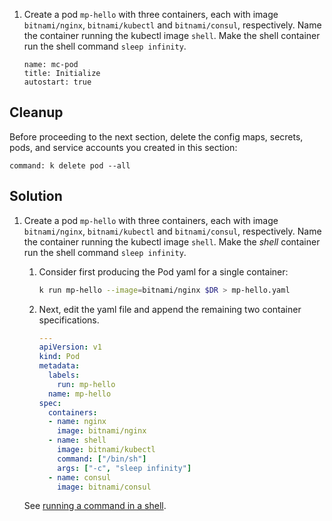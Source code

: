 
1. Create a pod `mp-hello` with three containers, each with image `bitnami/nginx`, `bitnami/kubectl` and `bitnami/consul`, respectively. Name the container running the kubectl image `shell`.  Make the shell container run the shell command `sleep infinity`.

    ```examiner:execute-test
    name: mc-pod
    title: Initialize
    autostart: true
    ```

## Cleanup

Before proceeding to the next section, delete the config maps, secrets, pods, and service accounts you created in this section:

```terminal:execute
command: k delete pod --all
```

## Solution

1. Create a pod `mp-hello` with three containers, each with image `bitnami/nginx`, `bitnami/kubectl` and `bitnami/consul`, respectively. Name the container running the kubectl image `shell`.  Make the _shell_ container run the shell command `sleep infinity`.

    1. Consider first producing the Pod yaml for a single container:

        ```bash
        k run mp-hello --image=bitnami/nginx $DR > mp-hello.yaml
        ```

    1. Next, edit the yaml file and append the remaining two container specifications.

        ```yaml
        ---
        apiVersion: v1
        kind: Pod
        metadata:
          labels:
            run: mp-hello
          name: mp-hello
        spec:
          containers:
          - name: nginx
            image: bitnami/nginx
          - name: shell
            image: bitnami/kubectl
            command: ["/bin/sh"]
            args: ["-c", "sleep infinity"]
          - name: consul
            image: bitnami/consul
        ```

    See [running a command in a shell](https://kubernetes.io/docs/tasks/inject-data-application/define-command-argument-container/#run-a-command-in-a-shell).
